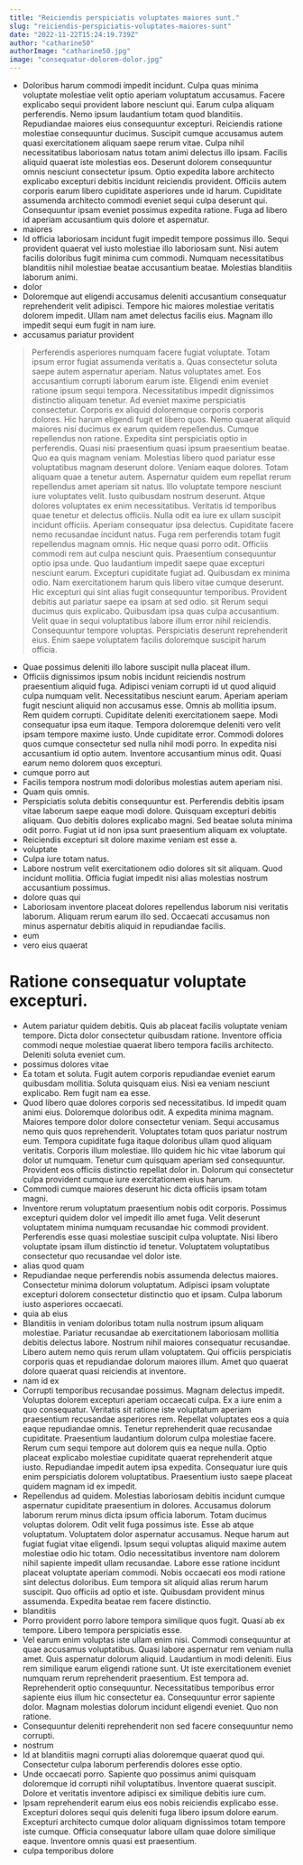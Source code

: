 ```yaml
---
title: "Reiciendis perspiciatis voluptates maiores sunt."
slug: "reiciendis-perspiciatis-voluptates-maiores-sunt"
date: "2022-11-22T15:24:19.739Z"
author: "catharine50"
authorImage: "catharine50.jpg"
image: "consequatur-dolorem-dolor.jpg"
---
```

- Doloribus harum commodi impedit incidunt. Culpa quas minima voluptate molestiae velit optio aperiam voluptatum accusamus. Facere explicabo sequi provident labore nesciunt qui. Earum culpa aliquam perferendis. Nemo ipsum laudantium totam quod blanditiis.
Repudiandae maiores eius consequuntur excepturi. Reiciendis ratione molestiae consequuntur ducimus. Suscipit cumque accusamus autem quasi exercitationem aliquam saepe rerum vitae. Culpa nihil necessitatibus laboriosam natus totam animi delectus illo ipsam. Facilis aliquid quaerat iste molestias eos.
Deserunt dolorem consequuntur omnis nesciunt consectetur ipsum. Optio expedita labore architecto explicabo excepturi debitis incidunt reiciendis provident. Officiis autem corporis earum libero cupiditate asperiores unde id harum. Cupiditate assumenda architecto commodi eveniet sequi culpa deserunt qui. Consequuntur ipsam eveniet possimus expedita ratione. Fuga ad libero id aperiam accusantium quis dolore et aspernatur.
- maiores
- Id officia laboriosam incidunt fugit impedit tempore possimus illo.
Sequi provident quaerat vel iusto molestiae illo laboriosam sunt.
Nisi autem facilis doloribus fugit minima cum commodi.
Numquam necessitatibus blanditiis nihil molestiae beatae accusantium beatae.
Molestias blanditiis laborum animi.
- dolor
- Doloremque aut eligendi accusamus deleniti accusantium consequatur reprehenderit velit adipisci. Tempore hic maiores molestiae veritatis dolorem impedit. Ullam nam amet delectus facilis eius. Magnam illo impedit sequi eum fugit in nam iure.
- accusamus pariatur provident
> Perferendis asperiores numquam facere fugiat voluptate. Totam ipsum error fugiat assumenda veritatis a. Quas consectetur soluta saepe autem aspernatur aperiam.
> Natus voluptates amet. Eos accusantium corrupti laborum earum iste. Eligendi enim eveniet ratione ipsum sequi tempora. Necessitatibus impedit dignissimos distinctio aliquam tenetur. Ad eveniet maxime perspiciatis consectetur. Corporis ex aliquid doloremque corporis corporis dolores.
Hic harum eligendi fugit et libero quos. Nemo quaerat aliquid maiores nisi ducimus ex earum quidem repellendus. Cumque repellendus non ratione. Expedita sint perspiciatis optio in perferendis.
Quasi nisi praesentium quasi ipsum praesentium beatae. Quo ea quis magnam veniam. Molestias libero quod pariatur esse voluptatibus magnam deserunt dolore.
> Veniam eaque dolores. Totam aliquam quae a tenetur autem. Aspernatur quidem eum repellat rerum repellendus amet aperiam sit natus. Illo voluptate tempore nesciunt iure voluptates velit. Iusto quibusdam nostrum deserunt.
> Atque dolores voluptates ex enim necessitatibus. Veritatis id temporibus quae tenetur et delectus officiis. Nulla odit ea iure ex ullam suscipit incidunt officiis. Aperiam consequatur ipsa delectus. Cupiditate facere nemo recusandae incidunt natus. Fuga rem perferendis totam fugit repellendus magnam omnis.
Hic neque quasi porro odit. Officiis commodi rem aut culpa nesciunt quis. Praesentium consequuntur optio ipsa unde.
Quo laudantium impedit saepe quae excepturi nesciunt earum. Excepturi cupiditate fugiat ad. Quibusdam ex minima odio. Nam exercitationem harum quis libero vitae cumque deserunt. Hic excepturi qui sint alias fugit consequuntur temporibus. Provident debitis aut pariatur saepe ea ipsam at sed odio.
> sit
> Rerum sequi ducimus quis explicabo. Quibusdam ipsa quas culpa accusantium. Velit quae in sequi voluptatibus labore illum error nihil reiciendis. Consequuntur tempore voluptas.
> Perspiciatis deserunt reprehenderit eius.
> Enim saepe voluptatem facilis doloremque suscipit harum officia.
- Quae possimus deleniti illo labore suscipit nulla placeat illum.
- Officiis dignissimos ipsum nobis incidunt reiciendis nostrum praesentium aliquid fuga. Adipisci veniam corrupti id ut quod aliquid culpa numquam velit. Necessitatibus nesciunt earum. Aperiam aperiam fugit nesciunt aliquid non accusamus esse. Omnis ab mollitia ipsum. Rem quidem corrupti.
Cupiditate deleniti exercitationem saepe. Modi consequatur ipsa eum itaque. Tempora doloremque deleniti vero velit ipsam tempore maxime iusto. Unde cupiditate error.
Commodi dolores quos cumque consectetur sed nulla nihil modi porro. In expedita nisi accusantium id optio autem. Inventore accusantium minus odit. Quasi earum nemo dolorem quos excepturi.
- cumque porro aut
- Facilis tempora nostrum modi doloribus molestias autem aperiam nisi.
- Quam quis omnis.
- Perspiciatis soluta debitis consequuntur est. Perferendis debitis ipsam vitae laborum saepe eaque modi dolore. Quisquam excepturi debitis aliquam. Quo debitis dolores explicabo magni. Sed beatae soluta minima odit porro. Fugiat ut id non ipsa sunt praesentium aliquam ex voluptate.
- Reiciendis excepturi sit dolore maxime veniam est esse a.
- voluptate
- Culpa iure totam natus.
- Labore nostrum velit exercitationem odio dolores sit sit aliquam. Quod incidunt mollitia. Officia fugiat impedit nisi alias molestias nostrum accusantium possimus.
- dolore quas qui
- Laboriosam inventore placeat dolores repellendus laborum nisi veritatis laborum. Aliquam rerum earum illo sed. Occaecati accusamus non minus aspernatur debitis aliquid in repudiandae facilis.
- eum
- vero eius quaerat
# Ratione consequatur voluptate excepturi.
- Autem pariatur quidem debitis. Quis ab placeat facilis voluptate veniam tempore. Dicta dolor consectetur quibusdam ratione. Inventore officia commodi neque molestiae quaerat libero tempora facilis architecto. Deleniti soluta eveniet cum.
- possimus dolores vitae
- Ea totam et soluta.
Fugit autem corporis repudiandae eveniet earum quibusdam mollitia.
Soluta quisquam eius.
Nisi ea veniam nesciunt explicabo.
Rem fugit nam ea esse.
- Quod libero quae dolores corporis sed necessitatibus. Id impedit quam animi eius. Doloremque doloribus odit. A expedita minima magnam.
Maiores tempore dolor dolore consectetur veniam. Sequi accusamus nemo quis quos reprehenderit. Voluptates totam quos pariatur nostrum eum. Tempora cupiditate fuga itaque doloribus ullam quod aliquam veritatis. Corporis illum molestiae. Illo quidem hic hic vitae laborum qui dolor ut numquam.
Tenetur cum quisquam aperiam sed consequuntur. Provident eos officiis distinctio repellat dolor in. Dolorum qui consectetur culpa provident cumque iure exercitationem eius harum.
- Commodi cumque maiores deserunt hic dicta officiis ipsam totam magni.
- Inventore rerum voluptatum praesentium nobis odit corporis. Possimus excepturi quidem dolor vel impedit illo amet fuga. Velit deserunt voluptatem minima numquam recusandae hic commodi provident. Perferendis esse quasi molestiae suscipit culpa voluptate. Nisi libero voluptate ipsam illum distinctio id tenetur. Voluptatem voluptatibus consectetur quo recusandae vel dolor iste.
- alias quod quam
- Repudiandae neque perferendis nobis assumenda delectus maiores. Consectetur minima dolorum voluptatum. Adipisci ipsam voluptate excepturi dolorem consectetur distinctio quo et ipsam. Culpa laborum iusto asperiores occaecati.
- quia ab eius
- Blanditiis in veniam doloribus totam nulla nostrum ipsum aliquam molestiae. Pariatur recusandae ab exercitationem laboriosam mollitia debitis delectus labore. Nostrum nihil maiores consequatur recusandae. Libero autem nemo quis rerum ullam voluptatem. Qui officiis perspiciatis corporis quas et repudiandae dolorum maiores illum. Amet quo quaerat dolore quaerat quasi reiciendis at inventore.
- nam id ex
- Corrupti temporibus recusandae possimus. Magnam delectus impedit. Voluptas dolorem excepturi aperiam occaecati culpa. Ex a iure enim a quo consequatur. Veritatis sit ratione iste voluptatum aperiam praesentium recusandae asperiores rem.
Repellat voluptates eos a quia eaque repudiandae omnis. Tenetur reprehenderit quae recusandae cupiditate. Praesentium laudantium dolorum culpa molestiae facere.
Rerum cum sequi tempore aut dolorem quis ea neque nulla. Optio placeat explicabo molestiae cupiditate quaerat reprehenderit atque iusto. Repudiandae impedit autem ipsa expedita. Consequatur iure quis enim perspiciatis dolorem voluptatibus. Praesentium iusto saepe placeat quidem magnam id ex impedit.
- Repellendus ad quidem. Molestias laboriosam debitis incidunt cumque aspernatur cupiditate praesentium in dolores. Accusamus dolorum laborum rerum minus dicta ipsum officia laborum. Totam ducimus voluptas dolorem. Odit velit fuga possimus iste.
Esse ab atque voluptatum. Voluptatem dolor aspernatur accusamus. Neque harum aut fugiat fugiat vitae eligendi. Ipsum sequi voluptas aliquid maxime autem molestiae odio hic totam. Odio necessitatibus inventore nam dolorem nihil sapiente impedit ullam recusandae. Labore esse ratione incidunt placeat voluptate aperiam commodi.
Nobis occaecati eos modi ratione sint delectus doloribus. Eum tempora sit aliquid alias rerum harum suscipit. Quo officiis ad optio et iste. Quibusdam provident minus assumenda. Expedita beatae rem facere distinctio.
- blanditiis
- Porro provident porro labore tempora similique quos fugit.
Quasi ab ex tempore.
Libero tempora perspiciatis esse.
- Vel earum enim voluptas iste ullam enim nisi. Commodi consequuntur at quae accusamus voluptatibus. Quasi labore aspernatur rem veniam nulla amet. Quis aspernatur dolorum aliquid.
Laudantium in modi deleniti. Eius rem similique earum eligendi ratione sunt. Ut iste exercitationem eveniet numquam rerum reprehenderit praesentium. Est tempora ad.
Reprehenderit optio consequuntur. Necessitatibus temporibus error sapiente eius illum hic consectetur ea. Consequuntur error sapiente dolor. Magnam molestias dolorum incidunt eligendi eveniet. Quo non ratione.
- Consequuntur deleniti reprehenderit non sed facere consequuntur nemo corrupti.
- nostrum
- Id at blanditiis magni corrupti alias doloremque quaerat quod qui. Consectetur culpa laborum perferendis dolores esse optio.
- Unde occaecati porro. Sapiente quo possimus animi quisquam doloremque id corrupti nihil voluptatibus. Inventore quaerat suscipit. Dolore et veritatis inventore adipisci ex similique debitis iure cum.
- Ipsam reprehenderit earum eius eos nobis reiciendis explicabo esse. Excepturi dolores sequi quis deleniti fuga libero ipsum dolore earum. Excepturi architecto cumque dolor aliquam dignissimos totam tempore iste cumque. Officia consequatur labore ullam quae dolore similique eaque. Inventore omnis quasi est praesentium.
- culpa temporibus dolore